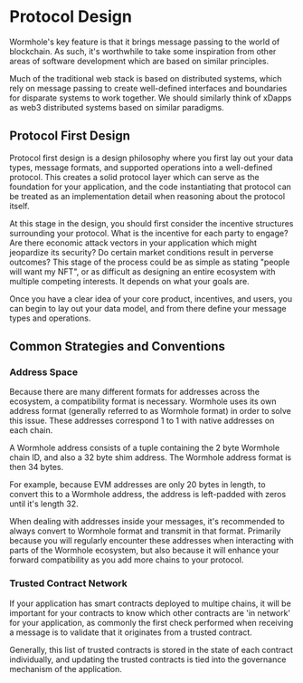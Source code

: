 # Protocol Design

Wormhole's key feature is that it brings message passing to the world of blockchain. As such, it's worthwhile to take some inspiration from other areas of software development which are based on similar principles.

Much of the traditional web stack is based on distributed systems, which rely on message passing to create well-defined interfaces and boundaries for disparate systems to work together. We should similarly think of xDapps as web3 distributed systems based on similar paradigms.

## Protocol First Design

Protocol first design is a design philosophy where you first lay out your data types, message formats, and supported operations into a well-defined protocol. This creates a solid protocol layer which can serve as the foundation for your application, and the code instantiating that protocol can be treated as an implementation detail when reasoning about the protocol itself.

At this stage in the design, you should first consider the incentive structures surrounding your protocol. What is the incentive for each party to engage? Are there economic attack vectors in your application which might jeopardize its security? Do certain market conditions result in perverse outcomes? This stage of the process could be as simple as stating "people will want my NFT", or as difficult as designing an entire ecosystem with multiple competing interests. It depends on what your goals are.

Once you have a clear idea of your core product, incentives, and users, you can begin to lay out your data model, and from there define your message types and operations.

## Common Strategies and Conventions

### Address Space

Because there are many different formats for addresses across the ecosystem, a compatibility format is necessary. Wormhole uses its own address format (generally referred to as Wormhole format) in order to solve this issue. These addresses correspond 1 to 1 with native addresses on each chain.

A Wormhole address consists of a tuple containing the 2 byte Wormhole chain ID, and also a 32 byte shim address. The Wormhole address format is then 34 bytes.

For example, because EVM addresses are only 20 bytes in length, to convert this to a Wormhole address, the address is left-padded with zeros until it's length 32.

When dealing with addresses inside your messages, it's recommended to always convert to Wormhole format and transmit in that format. Primarily because you will regularly encounter these addresses when interacting with parts of the Wormhole ecosystem, but also because it will enhance your forward compatibility as you add more chains to your protocol.

### Trusted Contract Network

If your application has smart contracts deployed to multipe chains, it will be important for your contracts to know which other contracts are 'in network' for your application, as commonly the first check performed when receiving a message is to validate that it originates from a trusted contract.

Generally, this list of trusted contracts is stored in the state of each contract individually, and updating the trusted contracts is tied into the governance mechanism of the application.
